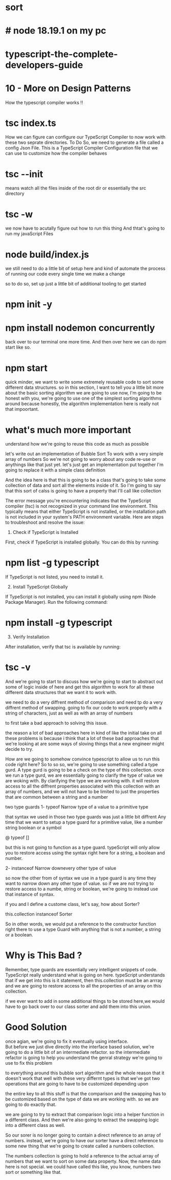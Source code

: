 # sort

# # node 18.19.1 on my pc

# typescript-the-complete-developers-guide

# 10 - More on Design Patterns

How the typescript compiler works !!

# tsc index.ts

How we can figure can configure our TypeScript Compiler to now work with these two seprate directories.
To Do So, we need to generate a file called a config Json File.
This is a TypeScript Compiler Configuration file that we can use to customize how the compiler behaves

# tsc --init

means watch all the files inside of the root dir or essentially the src directory

# tsc -w

we now have to acutally figure out how to run this thing
And thtat's going to run my javaScript Files

# node build/index.js

we still need to do a little bit of setup here and kind of automate the process of running our code every single time we make a change

so to do so, set up just a little bit of additional tooling to get started

# npm init -y

# npm install nodemon concurrently

back over to our terminal one more time. And then over here we can do npm start like so.

# npm start

quick minder, we want to write some extremely reusable code to sort some different data structures.
so in this section, I want to tell you a little bit more about the basic sorting algorithm we are going to use
now, I'm going to be honest with you, we're going to use one of the simplest sorting algorithms around because honestly, the algorithm implementation here is really not that impoortant.

# what's much more important

understand how we're going to reuse this code as much as possible

let's write out an implementation of Bubble Sort
To work with a very simple array of numbers
So we're not going to worry about any code re-use or anythings like that just yet.
let's just get an implementation put together
I'm going to replace it with a simple class definition

And the idea here is that this is going to be a class that's going to take some collection of data and sort all the elements inside of it.
So I'm going to say that this sort of calss is going to have a property that I'll call like collection

The error message you're encountering indicates that the TypeScript compiler (tsc) is not recognized in your command line environment. This typically means that either TypeScript is not installed, or the installation path is not included in your system's PATH environment variable. Here are steps to troubleshoot and resolve the issue:

1. Check if TypeScript is Installed

First, check if TypeScript is installed globally. You can do this by running:

# npm list -g typescript

If TypeScript is not listed, you need to install it.

2. Install TypeScript Globally

If TypeScript is not installed, you can install it globally using npm (Node Package Manager). Run the following command:

# npm install -g typescript

3. Verify Installation

After installation, verify that tsc is available by running:

# tsc -v

And we're going to start to discuss how we're going to start to abstract out some of logic inside of here and get this algorithm to work for all these different data structures that we want it to work with.

we need to do a very diffrent method of comparison and need tp do a very diffrent method of swapping.
going to fix our code to work properly with a string of characters, just as well as with an array of numbers

to first take a bad approach to solving this issue.

the reason a lot of bad approaches here in kind of like the initial take on all these problems is because i think that a lot of these bad approaches that we're looking at are some ways of sloving things that a new engineer might decide to try.

How are we going to somehow convince typescript to allow us to run this code right here?
So to so so, we're going to use something called a type gurd.
A type gurd is going to be a check on the type of this collection.
once we run a type gurd, we are essentially going to clarify the type of value we are woking with.
By clarifying the type we are working with.
it will restore access to all the diffrent properties associated with this collection with an array of numbers, and we will not have to be limited to just the properties that are common between a string and a number

two type guards
1- typeof
Narrow type of a value to a primitive type

that syntax we used in those two type guards was just a little bit diffrent
Any time that we want to setup a type guard for a primitive value, like a number string boolean or a symbol

@ typeof []

but this is not going to function as a type guard.
typeScript will only allow you to restore access using the syntax right here for a string, a boolean and number.

2- instanceof
Narrow downevery other type of value

so now the other from of syntax we use in a type guard is any time they want to narrow down any other type of value.
so if we are not trying to restore access to a numbe, string or boolean, we're going to instead use that instance of syntax.

if you and I define a custome class, let's say, how about Sorter?

this.collection instanceof Sorter

So in other words, we would put a reference to the constructor function right there to use a type Guard with anything that is not a number, a string or a boolean.

# Why is This Bad ?

Remember, type guards are essentially very intelligent snippets of code. TypeScript really understand what is going on here. typeScript understands that if we get into this is it statement, then this.collection must be an arrray and we are going to restore access to all the properties of an array on this collection.

if we ever want to add in some additional things to be stored here,we would have to go back over to our class sorter and add them into this union.

# Good Solution

once agian, we're going to fix it eventually using interface.  
But before we just dive directly into the interface based solution, we're going to do a little bit of an intermediate refactor. so the intermediate refactor is going to help you understand the genral strategy we're going to use to fix this problem

to everything around this bubble sort algorithm and the whole reason that it doesn't work that well with these very differnt types is that we've got two operations that are going to have to be customized depending upon

the entire key to all this stuff is that the comparison and the swapping has to be customized based on the type of data we are working with. so we are going to do exactly that.

we are going to try to extract that comparison logic into a helper function in a different class. And then we're also going to extract the swapping logic into a different class as well.

So our sorer is no longer going to contain a direct reference to an array of numbers. instead, we're going to have our sorter have a direct reference to some new thing that we're going to create called a numbers collection.

The numbers collection is going to hold a reference to the actual array of numbers that we want to sort on some data property. Now, the name data here is not special. we could have called this like, you know, numbers two sort or something like that.
